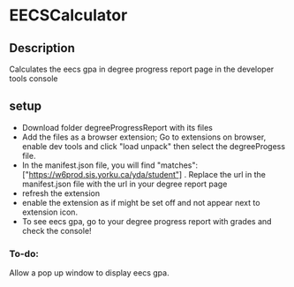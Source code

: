 # EECSCalculator

## Description
Calculates the eecs gpa in degree progress report page in the developer tools console


## setup
- Download folder degreeProgressReport with its files
- Add the files as a browser extension; Go to extensions on browser, enable dev tools and click "load unpack" then select the degreeProgess file.
- In the manifest.json file,  you will find "matches": ["https://w6prod.sis.yorku.ca/yda/student"] . Replace the url in the manifest.json file  with  the url in       your  degree report page
- refresh the extension
- enable the extension as if might be set off and not appear next to extension icon.
- To see eecs gpa, go to your degree progress report with grades and check the console!

### To-do:
Allow a pop up window to display eecs gpa.
